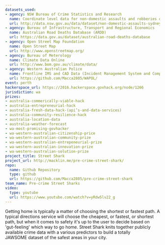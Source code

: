 ```yaml
---
datasets_used:
- agency: NSW Bureau of Crime Statistics and Research
  name: Coordinate level data for non-domestic assaults and robberies occurring in Sydney LGA in outdoor and public places
  url: http://data.nsw.gov.au/data/dataset/non-domestic-assaults-sydney-lga
- agency: Bureau of Infrastructure, Transport and Regional Economics
  name: Australian Road Deaths Database (ARDD)
  url: https://data.gov.au/dataset/australian-road-deaths-database
- agency: Open Street Map Foundation
  name: Open Street Map
  url: http://www.openstreetmap.org/
- agency: Bureau of Meterology
  name: Climate Data Online
  url: http://www.bom.gov.au/climate/data/
- agency: Western Australian Police
  name: Frontline IMS and CAD Data (Incident Management System and Computer Aided Dispatch)
  url: https://github.com/Macca2805/WAPOL/
event: perth
hackerspace_url: https://2016.hackerspace.govhack.org/node/1266
jurisdiction: wa
prizes:
- australia-commerically-viable-hack
- australia-entrepreneurial-hack
- australia-fresh-data-hack-(api’s-and-data-services)
- australia-community-resilience-hack
- australia-location-data
- australia-weather-forecast
- wa-most-promising-govhacker
- wa-western-australian-citizenship-price
- wa-western-australian-community-prize
- wa-western-australian-entrepeneurial-prize
- wa-western-australian-innovation-prize
- wa-western-australian-solution-prize
project_title: Street Shark
project_url: http://macklin.me/pre-crime-street-shark/
repo:
  name: Github Repository
  type: github
  url: https://github.com/Macca2805/pre-crime-street-shark
team_name: Pre-crime Street Sharks
video:
  type: youtube
  url: https://www.youtube.com/watch?v=yRdw5lv22_g
---
```


Getting home is typically a matter of choosing the shortest or fastest path. A typical directions service will choose the cheapest, or fastest, or shortest path, but when it comes to safety it's up to the user to decide based on 'gut-feeling' which way to go home.
Street Shark knits together publicly available crime data with a various predictors to build a totally JAWSOME dataset of the safest areas in your city.